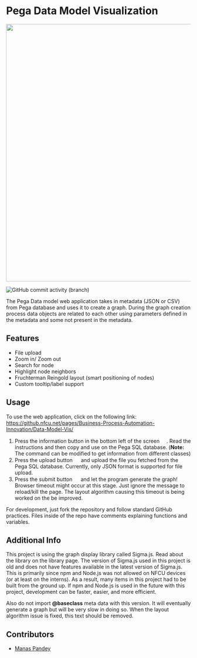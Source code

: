 # Pega Data Model Visualization
<img src="https://github.nfcu.net/Business-Process-Automation-Innovation/Data-Model-Vis/blob/Dev/Imgs/banner.png" width="700"/>
 
![GitHub commit activity (branch)](https://img.shields.io/github/commit-activity/m/https%3A%2F%2Fgithub.nfcu.net%2FD2446/https%3A%2F%2Fgithub.nfcu.net%2FBusiness-Process-Automation-Innovation%2FData-Model-Vis)

The Pega Data model web application takes in metadata (JSON or CSV) from Pega database and uses it to create a graph. During the graph creation process data objects are related to each other using parameters defined in the metadata and some not present in the metadata.

## Features
* File upload
* Zoom in/ Zoom out
* Search for node
* Highlight node neighbors 
* Fruchterman Reingold layout (smart positioning of nodes)
* Custom tooltip/label support 

## Usage
To use the web application, click on the following link: https://github.nfcu.net/pages/Business-Process-Automation-Innovation/Data-Model-Vis/

1. Press the information button in the bottom left of the screen <img src="https://github.nfcu.net/Business-Process-Automation-Innovation/Data-Model-Vis/blob/Dev/Imgs/18623.png" width="15" height="15" />. Read the instructions and then copy and use on the Pega SQL database. (**Note:** The command can be modified to get information from different classes)
2. Press the upload button <img src="https://github.nfcu.net/Business-Process-Automation-Innovation/Data-Model-Vis/blob/Dev/Imgs/2810455.png" width="15" height="15" /> and upload the file you fetched from the Pega SQL database. Currently, only JSON format is supported for file upload.
3. Press the submit button <img src="https://github.nfcu.net/Business-Process-Automation-Innovation/Data-Model-Vis/blob/Dev/Imgs/54795.png" width="15" height="15" /> and let the program generate the graph! Browser timeout might occur at this stage. Just ignore the message to reload/kill the page. The layout algorithm causing this timeout is being worked on the be improved. 

For development, just fork the repository and follow standard GitHub practices. Files inside of the repo have comments explaining functions and variables. 

## Additional Info
This project is using the graph display library called Sigma.js. Read about the library on the library page. The version of Sigma.js used in this project is old and does not have features available in the latest version of Sigma.js. This is primarily since npm and Node.js was not allowed on NFCU devices (or at least on the interns). As a result, many items in this project had to be built from the ground up. If npm and Node.js is used in the future with this project, development can be faster, easier, and more efficient. 

Also do not import **@baseclass** meta data with this version. It will eventually generate a graph but will be very slow in doing so. When the layout algorithm issue is fixed, this text should be removed. 

## Contributors
* [Manas Pandey](https://github.nfcu.net/D2446)
